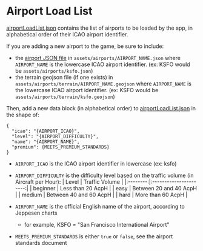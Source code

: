 # Airport Load List

[airportLoadList.json](https://github.com/openscope/openscope/blob/develop/assets/airports/airportLoadList.json) contains the list of airports to be loaded by the app, in alphabetical order of their ICAO airport identifier.

If you are adding a new airport to the game, be sure to include:

- the [airport JSON file](https://github.com/openscope/openscope/blob/develop/documentation/airport-format.md) in `assets/airports/AIRPORT_NAME.json` where `AIRPORT_NAME` is the lowercase ICAO airport identifier. (ex: KSFO would be `assets/airports/ksfo.json`)
- the terrain geojson file (if one exists) in `assets/airports/terrain/AIRPORT_NAME.geojson` where `AIRPORT_NAME` is the lowercase ICAO airport identifier. (ex: KSFO would be `assets/airports/terrain/ksfo.geojson`)

Then, add a new data block (in alphabetical order) to  [airportLoadList.json](https://github.com/openscope/openscope/blob/develop/assets/airports/airportLoadList.json) in the shape of:

```
{
  "icao": "{AIRPORT_ICAO}",
  "level": "{AIRPORT_DIFFICULTY}",
  "name": "{AIRPORT_NAME}",
  "premium": {MEETS_PREMIUM_STANDARDS}
}
```

- `AIRPORT_ICAO` is the ICAO airport identifier in lowercase (ex: ksfo)
- `AIRPORT_DIFFICULTY` is the difficulty level based on the traffic volume (in Aircraft per Hour):
   |   Level  |     Traffic Volume     |
   |:--------:|:----------------------:|
   | beginner |    Less than 20 AcpH   |
   |   easy   | Between 20 and 40 AcpH |
   |  medium  | Between 40 and 60 AcpH |
   |   hard   |    More than 60 AcpH   |

- `AIRPORT_NAME` is the official English name of the airport, according to Jeppesen charts  
  - for example, KSFO = "San Francisco International Airport"
- `MEETS_PREMIUM_STANDARDS` is either `true` or `false`, see the airport standards document

